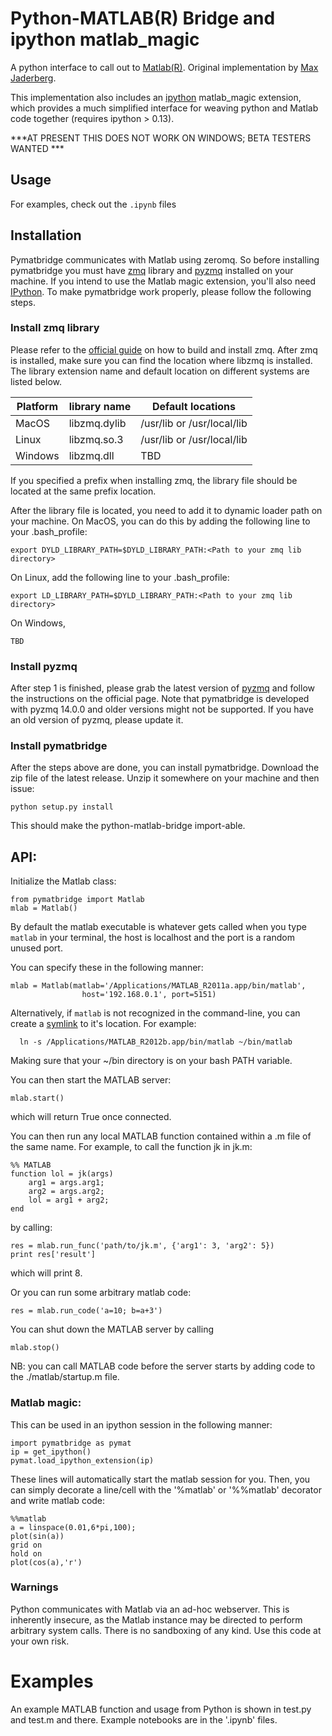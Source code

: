 # Python-MATLAB(R) Bridge and ipython matlab_magic

A python interface to call out to [Matlab(R)](http://mathworks.com). Original
implementation by [Max Jaderberg](http://www.maxjaderberg.com/).

This implementation also includes an [ipython](http://ipython.org) matlab_magic
extension, which provides a much simplified interface for weaving python and
Matlab code together (requires ipython > 0.13).  


***AT PRESENT THIS DOES NOT WORK ON WINDOWS; BETA TESTERS WANTED ***

## Usage

For examples, check out the `.ipynb` files

## Installation

Pymatbridge communicates with Matlab using zeromq. So before installing pymatbridge you 
must have [zmq](http://zeromq.org/intro:get-the-software) library and 
[pyzmq](http://zeromq.org/bindings:python) installed on your machine. If you intend to 
use the Matlab magic extension, you'll also need [IPython](http://ipython.org/install.html).
To make pymatbridge work properly, please follow the following steps. 

### Install zmq library
Please refer to the [official guide](http://zeromq.org/intro:get-the-software) on how to
build and install zmq. After zmq is installed, make sure you can find the location where
libzmq is installed. The library extension name and default location on different systems
are listed below.

| Platform      | library name  | Default locations 		 |
| ------------- | ------------- | -------------------------- |
| MacOS      	| libzmq.dylib	| /usr/lib or /usr/local/lib |
| Linux      	| libzmq.so.3	| /usr/lib or /usr/local/lib |
| Windows		| libzmq.dll	| TBD						 |

If you specified a prefix when installing zmq, the library file should be located at the
same prefix location.

After the library file is located, you need to add it to dynamic loader path on your 
machine. On MacOS, you can do this by adding the following line to your .bash_profile:

	export DYLD_LIBRARY_PATH=$DYLD_LIBRARY_PATH:<Path to your zmq lib directory>

On Linux, add the following line to your .bash_profile:

	export LD_LIBRARY_PATH=$DYLD_LIBRARY_PATH:<Path to your zmq lib directory>

On Windows, 

	TBD
	
### Install pyzmq
After step 1 is finished, please grab the latest version of 
[pyzmq](http://zeromq.org/bindings:python) and follow the instructions on the official 
page. Note that pymatbridge is developed with pyzmq 14.0.0 and older versions might not 
be supported. If you have an old version of pyzmq, please update it. 

### Install pymatbridge
After the steps above are done, you can install pymatbridge. Download the zip file of the 
latest release. Unzip it somewhere on your machine and then issue:

	python setup.py install
	
This should make the python-matlab-bridge import-able.

## API: 

Initialize the Matlab class:

    from pymatbridge import Matlab
    mlab = Matlab()

By default the matlab executable is whatever gets called when you type `matlab`
in your terminal, the host is localhost and the port is a random unused port.

You can specify these in the following manner: 

    mlab = Matlab(matlab='/Applications/MATLAB_R2011a.app/bin/matlab',
                    host='192.168.0.1', port=5151)

Alternatively, if `matlab` is not recognized in the command-line, you can
create a [symlink](http://en.wikipedia.org/wiki/Symbolic_link) to it's
location. For example:

	  ln -s /Applications/MATLAB_R2012b.app/bin/matlab ~/bin/matlab

Making sure that your ~/bin directory is on your bash PATH variable.
	  
You can then start the MATLAB server:

    mlab.start()

which will return True once connected.

You can then run any local MATLAB function contained within a .m file of the
same name. For example, to call the function jk in jk.m:

    %% MATLAB
    function lol = jk(args)
        arg1 = args.arg1;
        arg2 = args.arg2;
        lol = arg1 + arg2;
    end

by calling:

    res = mlab.run_func('path/to/jk.m', {'arg1': 3, 'arg2': 5})
    print res['result']

which will print 8.

Or you can run some arbitrary matlab code:

    res = mlab.run_code('a=10; b=a+3')

You can shut down the MATLAB server by calling

    mlab.stop()

NB: you can call MATLAB code before the server starts by adding code to the ./matlab/startup.m file.


### Matlab magic: 

This can be used in an ipython session in the following manner:

    import pymatbridge as pymat
    ip = get_ipython()
    pymat.load_ipython_extension(ip)

These lines will automatically start the matlab session for you. Then, you can
simply decorate a line/cell with the '%matlab' or '%%matlab' decorator and
write matlab code:

    %%matlab 
    a = linspace(0.01,6*pi,100);
    plot(sin(a))
    grid on
    hold on
    plot(cos(a),'r')

### Warnings

Python communicates with Matlab via an ad-hoc webserver. This is inherently
insecure, as the Matlab instance may be directed to perform arbitrary system
calls. There is no sandboxing of any kind. Use this code at your own risk.

# Examples

An example MATLAB function and usage from Python is shown in test.py and test.m
and there. Example notebooks are in the '.ipynb' files. 


